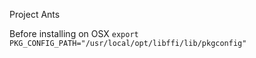 Project Ants

Before installing on OSX `export PKG_CONFIG_PATH="/usr/local/opt/libffi/lib/pkgconfig"`